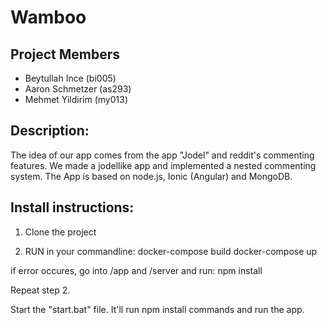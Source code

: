 # Wamboo


## Project Members

- Beytullah Ince (bi005)
- Aaron Schmetzer (as293)
- Mehmet Yildirim (my013)

## Description:

The idea of our app comes from the app "Jodel" and reddit's commenting features.
We made a jodellike app and implemented a nested commenting system.
The App is based on node.js, Ionic (Angular) and MongoDB.

## Install instructions:
1. Clone the project

2. RUN in your commandline:
docker-compose build
docker-compose up

if error occures, go into /app and /server and run:
npm install

Repeat step 2.


Start the "start.bat" file.
It'll run npm install commands and run the app.
